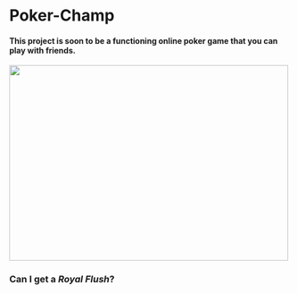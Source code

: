 # <h1>Poker-Champ</h1>
<h4>This project is soon to be a functioning online poker game that you can play with friends.</h4>
<img src="https://openclipart.org/image/800px/304391"
     width="500"
     height="350">
<h3>Can I get a <em>Royal Flush</em>?</h3>
